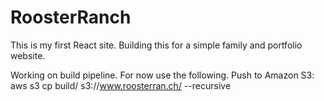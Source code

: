 # RoosterRanch
This is my first React site. Building this for a simple family and portfolio website.

Working on build pipeline. For now use the following.
Push to Amazon S3: aws s3 cp build/ s3://www.roosterran.ch/ --recursive
